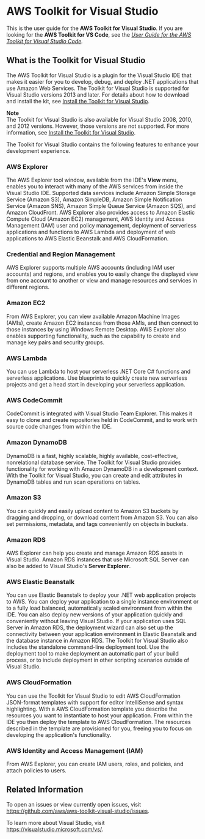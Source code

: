 # AWS Toolkit for Visual Studio<a name="welcome"></a>

This is the user guide for the **AWS Toolkit for Visual Studio**\. If you are looking for the **AWS Toolkit for VS Code**, see the *[User Guide for the AWS Toolkit for Visual Studio Code](https://docs.aws.amazon.com/toolkit-for-vscode/latest/userguide/)\.*

## What is the Toolkit for Visual Studio<a name="welcome-about-tkv"></a>

The AWS Toolkit for Visual Studio is a plugin for the Visual Studio IDE that makes it easier for you to develop, debug, and deploy \.NET applications that use Amazon Web Services\. The Toolkit for Visual Studio is supported for Visual Studio versions 2013 and later\. For details about how to download and install the kit, see [Install the Toolkit for Visual Studio](setup.md#install)\.

**Note**  
The Toolkit for Visual Studio is also available for Visual Studio 2008, 2010, and 2012 versions\. However, those versions are not supported\. For more information, see [Install the Toolkit for Visual Studio](setup.md#install)\.

The Toolkit for Visual Studio contains the following features to enhance your development experience\.

### AWS Explorer<a name="explorer"></a>

The AWS Explorer tool window, available from the IDE's **View** menu, enables you to interact with many of the AWS services from inside the Visual Studio IDE\. Supported data services include Amazon Simple Storage Service \(Amazon S3\), Amazon SimpleDB, Amazon Simple Notification Service \(Amazon SNS\), Amazon Simple Queue Service \(Amazon SQS\), and Amazon CloudFront\. AWS Explorer also provides access to Amazon Elastic Compute Cloud \(Amazon EC2\) management, AWS Identity and Access Management \(IAM\) user and policy management, deployment of serverless applications and functions to AWS Lambda and deployment of web applications to AWS Elastic Beanstalk and AWS CloudFormation\.

### Credential and Region Management<a name="credential-and-region-management"></a>

AWS Explorer supports multiple AWS accounts \(including IAM user accounts\) and regions, and enables you to easily change the displayed view from one account to another or view and manage resources and services in different regions\.

### Amazon EC2<a name="ec2"></a>

From AWS Explorer, you can view available Amazon Machine Images \(AMIs\), create Amazon EC2 instances from those AMIs, and then connect to those instances by using Windows Remote Desktop\. AWS Explorer also enables supporting functionality, such as the capability to create and manage key pairs and security groups\.

### AWS Lambda<a name="lamlong"></a>

You can use Lambda to host your serverless \.NET Core C\# functions and serverless applications\. Use blueprints to quickly create new serverless projects and get a head start in developing your serverless application\.

### AWS CodeCommit<a name="acclong"></a>

CodeCommit is integrated with Visual Studio Team Explorer\. This makes it easy to clone and create repositories held in CodeCommit, and to work with source code changes from within the IDE\.

### Amazon DynamoDB<a name="ddblong"></a>

DynamoDB is a fast, highly scalable, highly available, cost\-effective, nonrelational database service\. The Toolkit for Visual Studio provides functionality for working with Amazon DynamoDB in a development context\. With the Toolkit for Visual Studio, you can create and edit attributes in DynamoDB tables and run scan operations on tables\.

### Amazon S3<a name="s3"></a>

You can quickly and easily upload content to Amazon S3 buckets by dragging and dropping, or download content from Amazon S3\. You can also set permissions, metadata, and tags conveniently on objects in buckets\.

### Amazon RDS<a name="rds"></a>

AWS Explorer can help you create and manage Amazon RDS assets in Visual Studio\. Amazon RDS instances that use Microsoft SQL Server can also be added to Visual Studio's **Server Explorer**\.

### AWS Elastic Beanstalk<a name="eblong"></a>

You can use Elastic Beanstalk to deploy your \.NET web application projects to AWS\. You can deploy your application to a single instance environment or to a fully load balanced, automatically scaled environment from within the IDE\. You can also deploy new versions of your application quickly and conveniently without leaving Visual Studio\. If your application uses SQL Server in Amazon RDS, the deployment wizard can also set up the connectivity between your application environment in Elastic Beanstalk and the database instance in Amazon RDS\. The Toolkit for Visual Studio also includes the standalone command\-line deployment tool\. Use the deployment tool to make deployment an automatic part of your build process, or to include deployment in other scripting scenarios outside of Visual Studio\.

### AWS CloudFormation<a name="cfn"></a>

You can use the Toolkit for Visual Studio to edit AWS CloudFormation JSON\-format templates with support for editor IntelliSense and syntax highlighting\. With a AWS CloudFormation template you describe the resources you want to instantiate to host your application\. From within the IDE you then deploy the template to AWS CloudFormation\. The resources described in the template are provisioned for you, freeing you to focus on developing the application's functionality\.

### AWS Identity and Access Management \(IAM\)<a name="iamlong-iam"></a>

From AWS Explorer, you can create IAM users, roles, and policies, and attach policies to users\.

## Related Information<a name="related-info"></a>

To open an issues or view currently open issues, visit [https://github\.com/aws/aws\-toolkit\-visual\-studio/issues]( https://github.com/aws/aws-toolkit-visual-studio/issues)\.

To learn more about Visual Studio, visit [https://visualstudio\.microsoft\.com/vs/](https://visualstudio.microsoft.com/vs/)\.